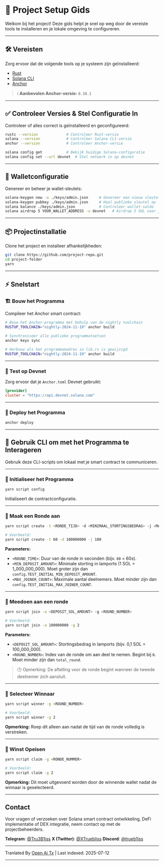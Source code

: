 # 🎯 Project Setup Gids

Welkom bij het project! Deze gids helpt je snel op weg door de vereiste tools te installeren en je lokale omgeving te configureren.

---

## 🛠️ Vereisten

Zorg ervoor dat de volgende tools op je systeem zijn geïnstalleerd:

- [Rust](https://www.rust-lang.org/tools/install)
- [Solana CLI](https://docs.solana.com/cli/install-solana-cli-tools)
- [Anchor](https://anchor-lang.com/docs/installation)

> ℹ️ **Aanbevolen Anchor-versie:** `0.30.1`

---

## ✅ Controleer Versies & Stel Configuratie In

Controleer of alles correct is geïnstalleerd en geconfigureerd:

```bash
rustc --version             # Controleer Rust-versie
solana --version            # Controleer Solana CLI-versie
anchor --version            # Controleer Anchor-versie

solana config get           # Bekijk huidige Solana-configuratie
solana config set --url devnet  # Stel netwerk in op devnet
```
---

## 🔐 Walletconfiguratie

Genereer en beheer je wallet-sleutels:

```bash
solana-keygen new -o ./keys/admin.json     # Genereer een nieuw sleutelpaartje
solana-keygen pubkey ./keys/admin.json     # Haal publieke sleutel op
solana balance ./keys/admin.json           # Controleer wallet-saldo
solana airdrop 5 YOUR_WALLET_ADDRESS -u devnet   # Airdrop 5 SOL naar je wallet
```

---

## 📦 Projectinstallatie

Clone het project en installeer afhankelijkheden:

```bash
git clone https://github.com/project-repo.git
cd project-folder
yarn
```
---

## ⚡ Snelstart

### 🏗️ Bouw het Programma

Compileer het Anchor smart contract:

```bash
# Bouw het Anchor-programma met behulp van de nightly toolchain
RUSTUP_TOOLCHAIN="nightly-2024-11-19" anchor build

# Synchroniseer alle publieke programmatoetsen
anchor keys sync

# Herbouw als het programmamadres in lib.rs is gewijzigd
RUSTUP_TOOLCHAIN="nightly-2024-11-19" anchor build
```

---
### 🧪 Test op Devnet

Zorg ervoor dat je `Anchor.toml` Devnet gebruikt:

```toml
[provider]
cluster = "https://api.devnet.solana.com"
```

---

### 🚀 Deploy het Programma

```bash
anchor deploy
```

---

## 🧪 Gebruik CLI om met het Programma te Interageren
Gebruik deze CLI-scripts om lokaal met je smart contract te communiceren.

---

### 🔹 Initialiseer het Programma

```bash
yarn script config
```

Initialiseert de contractconfiguratie.

---

### 🔹 Maak een Ronde aan

```bash
yarn script create -t <RONDE_TIJD> -d <MINIMAAL_STORTINGSBEDRAG> -j <MAXIMUM_AANTAL_DEELNEMERS>

# Voorbeeld:
yarn script create -t 60 -d 100000000 -j 100
```

**Parameters:**

- `<ROUND_TIME>`: Duur van de ronde in seconden (bijv. `60` = 60s).
- `<MIN_DEPOSIT_AMOUNT>`: Minimale storting in lamports (1 SOL = 1_000_000_000). Moet groter zijn dan `config.TEST_INITIAL_MIN_DEPOSIT_AMOUNT`.
- `<MAX_JOINER_COUNT>`: Maximale aantal deelnemers. Moet minder zijn dan `config.TEST_INITIAL_MAX_JOINER_COUNT`.

---

### 🔹 Meedoen aan een ronde

```bash
yarn script join -a <DEPOSIT_SOL_AMOUNT> -g <ROUND_NUMBER>

# Voorbeeld:
yarn script join -a 100000000 -g 2
```
**Parameters:**

- `<DEPOSIT_SOL_AMOUNT>`: Stortingsbedrag in lamports (bijv. 0,1 SOL = 100_000_000).
- `<ROUND_NUMBER>`: Index van de ronde om aan deel te nemen. Begint bij `0`. Moet minder zijn dan `total_round`.

> 🕒 Opmerking: De aftelling voor de ronde begint wanneer de tweede deelnemer zich aansluit.

---

### 🔹 Selecteer Winnaar

```bash
yarn script winner -g <ROUND_NUMBER>

# Voorbeeld:
yarn script winner -g 2
```

**Opmerking:** Roep dit alleen aan nadat de tijd van de ronde volledig is verstreken.

---
### 🔹 Winst Opeisen

```bash
yarn script claim -g <RONDE_NUMMER>

# Voorbeeld:
yarn script claim -g 2
```

**Opmerking:** Dit moet uitgevoerd worden door de winnende wallet nadat de winnaar is geselecteerd.

---

## Contact

Voor vragen of verzoeken over Solana smart contract ontwikkeling, DeFi implementatie of DEX integratie, neem contact op met de projectbeheerders.

**Telegram**: [@Tru3B1iss](https://t.me/Tru3B1iss)
**X (Twitter)**: [@XTruebliss](https://x.com/XTruebliss)
**Discord**: [@trueb1iss](https://discord.com/users/1274339638668038187)


---

Tranlated By [Open Ai Tx](https://github.com/OpenAiTx/OpenAiTx) | Last indexed: 2025-07-12

---